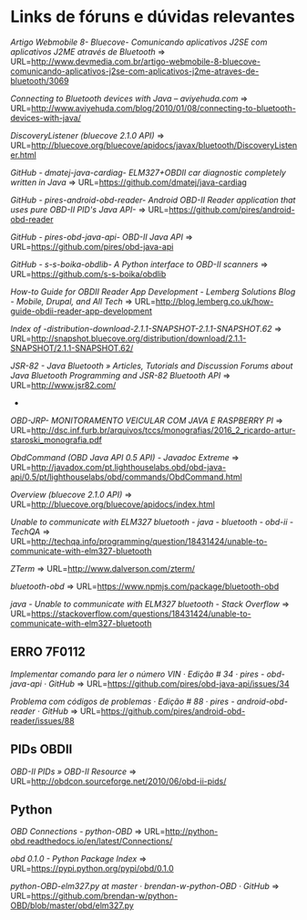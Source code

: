 Links de fóruns e dúvidas relevantes
====================================

*Artigo Webmobile 8- Bluecove- Comunicando aplicativos J2SE com aplicativos J2ME através de Bluetooth* => URL=http://www.devmedia.com.br/artigo-webmobile-8-bluecove-comunicando-aplicativos-j2se-com-aplicativos-j2me-atraves-de-bluetooth/3069

*Connecting to Bluetooth devices with Java – aviyehuda.com* => URL=http://www.aviyehuda.com/blog/2010/01/08/connecting-to-bluetooth-devices-with-java/

*DiscoveryListener (bluecove 2.1.0 API)* => URL=http://bluecove.org/bluecove/apidocs/javax/bluetooth/DiscoveryListener.html

*GitHub - dmatej-java-cardiag- ELM327+OBDII car diagnostic completely written in Java* => URL=https://github.com/dmatej/java-cardiag

*GitHub - pires-android-obd-reader- Android OBD-II Reader application that uses pure OBD-II PID's Java API-* => URL=https://github.com/pires/android-obd-reader

*GitHub - pires-obd-java-api- OBD-II Java API* => URL=https://github.com/pires/obd-java-api

*GitHub - s-s-boika-obdlib- A Python interface to OBD-II scanners* => URL=https://github.com/s-s-boika/obdlib

*How-to Guide for OBDII Reader App Development - Lemberg Solutions Blog - Mobile, Drupal, and All Tech* => URL=http://blog.lemberg.co.uk/how-guide-obdii-reader-app-development

*Index of -distribution-download-2.1.1-SNAPSHOT-2.1.1-SNAPSHOT.62* => URL=http://snapshot.bluecove.org/distribution/download/2.1.1-SNAPSHOT/2.1.1-SNAPSHOT.62/

*JSR-82 - Java Bluetooth » Articles, Tutorials and Discussion Forums about Java Bluetooth Programming and JSR-82 Bluetooth API* => URL=http://www.jsr82.com/

*

*OBD-JRP- MONITORAMENTO VEICULAR COM JAVA E RASPBERRY PI* => URL=http://dsc.inf.furb.br/arquivos/tccs/monografias/2016_2_ricardo-artur-staroski_monografia.pdf

*ObdCommand (OBD Java API 0.5 API) - Javadoc Extreme* => URL=http://javadox.com/pt.lighthouselabs.obd/obd-java-api/0.5/pt/lighthouselabs/obd/commands/ObdCommand.html

*Overview (bluecove 2.1.0 API)* => URL=http://bluecove.org/bluecove/apidocs/index.html

*Unable to communicate with ELM327 bluetooth - java - bluetooth - obd-ii - TechQA* => URL=http://techqa.info/programming/question/18431424/unable-to-communicate-with-elm327-bluetooth

*ZTerm* => URL=http://www.dalverson.com/zterm/

*bluetooth-obd* => URL=https://www.npmjs.com/package/bluetooth-obd

*java - Unable to communicate with ELM327 bluetooth - Stack Overflow* => URL=https://stackoverflow.com/questions/18431424/unable-to-communicate-with-elm327-bluetooth


ERRO 7F0112
-----------

*Implementar comando para ler o número VIN · Edição # 34 · pires - obd-java-api · GitHub* => URL=https://github.com/pires/obd-java-api/issues/34

*Problema com códigos de problemas · Edição # 88 · pires - android-obd-reader · GitHub* => URL=https://github.com/pires/android-obd-reader/issues/88


PIDs OBDII
----------

*OBD-II PIDs » OBD-II Resource* => URL=http://obdcon.sourceforge.net/2010/06/obd-ii-pids/


Python
------

*OBD Connections - python-OBD* => URL=http://python-obd.readthedocs.io/en/latest/Connections/

*obd 0.1.0 - Python Package Index* => URL=https://pypi.python.org/pypi/obd/0.1.0

*python-OBD-elm327.py at master · brendan-w-python-OBD · GitHub* => URL=https://github.com/brendan-w/python-OBD/blob/master/obd/elm327.py

